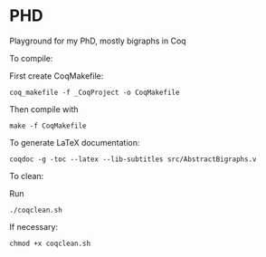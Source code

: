 # PHD

Playground for my PhD, mostly bigraphs in Coq

To compile:

First create CoqMakefile:

    coq_makefile -f _CoqProject -o CoqMakefile

Then compile with

    make -f CoqMakefile

To generate LaTeX documentation: 

    coqdoc -g -toc --latex --lib-subtitles src/AbstractBigraphs.v

To clean:

Run

    ./coqclean.sh

If necessary: 

    chmod +x coqclean.sh

